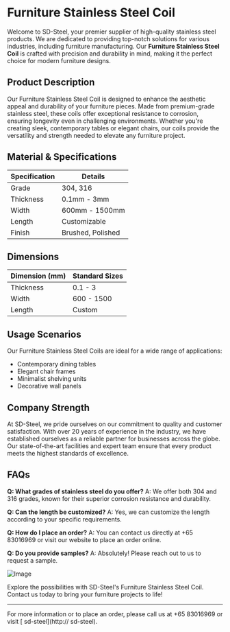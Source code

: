 # Furniture Stainless Steel Coil

Welcome to SD-Steel, your premier supplier of high-quality stainless steel products. We are dedicated to providing top-notch solutions for various industries, including furniture manufacturing. Our **Furniture Stainless Steel Coil** is crafted with precision and durability in mind, making it the perfect choice for modern furniture designs.

## Product Description
Our Furniture Stainless Steel Coil is designed to enhance the aesthetic appeal and durability of your furniture pieces. Made from premium-grade stainless steel, these coils offer exceptional resistance to corrosion, ensuring longevity even in challenging environments. Whether you're creating sleek, contemporary tables or elegant chairs, our coils provide the versatility and strength needed to elevate any furniture project.

## Material & Specifications
| Specification | Details |
|---------------|---------|
| Grade         | 304, 316 |
| Thickness     | 0.1mm - 3mm |
| Width         | 600mm - 1500mm |
| Length        | Customizable |
| Finish        | Brushed, Polished |

## Dimensions
| Dimension (mm) | Standard Sizes |
|----------------|----------------|
| Thickness      | 0.1 - 3        |
| Width          | 600 - 1500     |
| Length         | Custom         |

## Usage Scenarios
Our Furniture Stainless Steel Coils are ideal for a wide range of applications:
- Contemporary dining tables
- Elegant chair frames
- Minimalist shelving units
- Decorative wall panels

## Company Strength
At SD-Steel, we pride ourselves on our commitment to quality and customer satisfaction. With over 20 years of experience in the industry, we have established ourselves as a reliable partner for businesses across the globe. Our state-of-the-art facilities and expert team ensure that every product meets the highest standards of excellence.

## FAQs
**Q: What grades of stainless steel do you offer?**
A: We offer both 304 and 316 grades, known for their superior corrosion resistance and durability.

**Q: Can the length be customized?**
A: Yes, we can customize the length according to your specific requirements.

**Q: How do I place an order?**
A: You can contact us directly at +65 83016969 or visit our website to place an order online.

**Q: Do you provide samples?**
A: Absolutely! Please reach out to us to request a sample.

![Image](https://github.com/user-attachments/assets/2567258e-e124-4816-932d-1809bd27ef0b)

Explore the possibilities with SD-Steel's Furniture Stainless Steel Coil. Contact us today to bring your furniture projects to life!

---

For more information or to place an order, please call us at +65 83016969 or visit [ sd-steel](http:// sd-steel).